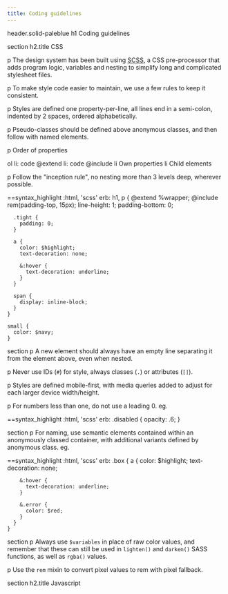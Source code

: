 ```yaml
---
title: Coding guidelines
---
```

header.solid-paleblue
  h1 Coding guidelines

section
  h2.title CSS

  p The design system has been built using <a href="http://sass-lang.com">SCSS</a>, a CSS pre-processor that adds program logic, variables and nesting to simplify long and complicated stylesheet files.

  p To make style code easier to maintain, we use a few rules to keep it consistent.

  p Styles are defined one property-per-line, all lines end in a semi-colon, indented by 2 spaces, ordered alphabetically.

  p Pseudo-classes should be defined above anonymous classes, and then follow with named elements.

  p Order of properties

  ol
    li: code @extend
    li: code @include
    li Own properties
    li Child elements

  p Follow the "inception rule", no nesting more than 3 levels deep, wherever possible.

==syntax_highlight :html, 'scss'
  erb:
    h1,
    p {
      @extend %wrapper;
      @include rem(padding-top, 15px);
      line-height: 1;
      padding-bottom: 0;

      .tight {
        padding: 0;
      }

      a {
        color: $highlight;
        text-decoration: none;

        &:hover {
          text-decoration: underline;
        }
      }

      span {
        display: inline-block;
      }
    }

    small {
      color: $navy;
    }

section
  p A new element should always have an empty line separating it from the element above, even when nested.

  p Never use IDs (<code>#</code>) for style, always classes (<code>.</code>) or attributes (<code>[]</code>).

  p Styles are defined mobile-first, with media queries added to adjust for each larger device width/height.

  p For numbers less than one, do not use a leading 0. eg.

==syntax_highlight :html, 'scss'
  erb:
    .disabled {
      opacity: .6;
    }

section
  p For naming, use semantic elements contained within an anonymously classed container, with additional variants defined by anonymous class. eg.

==syntax_highlight :html, 'scss'
  erb:
    .box {
      a {
        color: $highlight;
        text-decoration: none;

        &:hover {
          text-decoration: underline;
        }

        &.error {
          color: $red;
        }
      }
    }

section
  p Always use <code>$variables</code> in place of raw color values, and remember that these can still be used in <code>lighten()</code> and <code>darken()</code> SASS functions, as well as <code>rgba()</code> values.

  p Use the <code>rem</code> mixin to convert pixel values to rem with pixel fallback.

section
  h2.title Javascript
